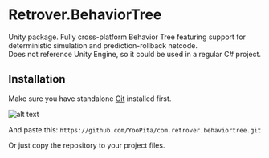 # Retrover.BehaviorTree
  
Unity package. Fully cross-platform Behavior Tree featuring support for deterministic simulation and prediction-rollback netcode.  
Does not reference Unity Engine, so it could be used in a regular C# project.  

## Installation

Make sure you have standalone [Git](https://git-scm.com/downloads) installed first.

![alt text](https://github.com/YooPita/com.yoopita.retrotvfx/blob/main/DemoImages/installation.png)

And paste this: `https://github.com/YooPita/com.retrover.behaviortree.git`

Or just copy the repository to your project files.
